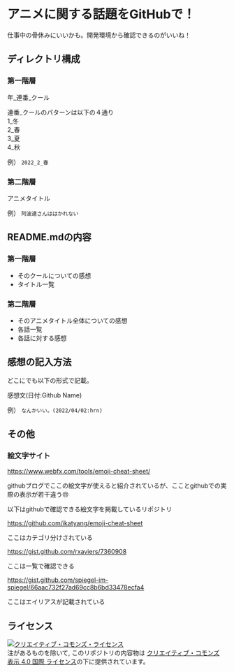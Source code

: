 # アニメに関する話題をGitHubで！

仕事中の骨休みにいいかも。開発環境から確認できるのがいいね！

## ディレクトリ構成

### 第一階層
年_連番_クール

連番_クールのパターンは以下の４通り  
1_冬  
2_春  
3_夏  
4_秋  

例） `2022_2_春`

### 第二階層

アニメタイトル

例） `阿波連さんははかれない`
## README.mdの内容

### 第一階層

* そのクールについての感想
* タイトル一覧

### 第二階層

* そのアニメタイトル全体についての感想
* 各話一覧
* 各話に対する感想

## 感想の記入方法

どこにでも以下の形式で記載。

感想文(日付:Github Name)

例） `なんかいい。(2022/04/02:hrn)`

## その他

### 絵文字サイト

https://www.webfx.com/tools/emoji-cheat-sheet/

githubブログでここの絵文字が使えると紹介されているが、こことgithubでの実際の表示が若干違う:cry:

以下はgithubで確認できる絵文字を掲載しているリポジトリ

https://github.com/ikatyang/emoji-cheat-sheet

ここはカテゴリ分けされている

https://gist.github.com/rxaviers/7360908

ここは一覧で確認できる

https://gist.github.com/spiegel-im-spiegel/66aac732f27ad69cc8b6bd33478ecfa4

ここはエイリアスが記載されている

## ライセンス

<a rel="license" href="http://creativecommons.org/licenses/by/4.0/"><img alt="クリエイティブ・コモンズ・ライセンス" style="border-width:0" src="https://i.creativecommons.org/l/by/4.0/88x31.png" /></a><br /> 注があるものを除いて, このリポジトリの内容物は <a rel="license" href="http://creativecommons.org/licenses/by/4.0/">クリエイティブ・コモンズ 表示 4.0 国際 ライセンス</a>の下に提供されています。
